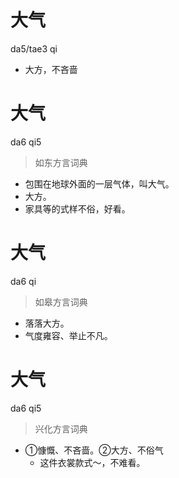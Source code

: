 # 大气
da5/tae3 qi
- 大方，不吝啬

# 大气
da6 qi5
> 如东方言词典
- 包围在地球外面的一层气体，叫大气。
- 大方。
- 家具等的式样不俗，好看。

# 大气
da6 qi
> 如皋方言词典
- 落落大方。
- 气度雍容、举止不凡。

# 大气
da6 qi5
> 兴化方言词典
- ①慷慨、不吝啬。②大方、不俗气
  - 这件衣裳款式～，不难看。
